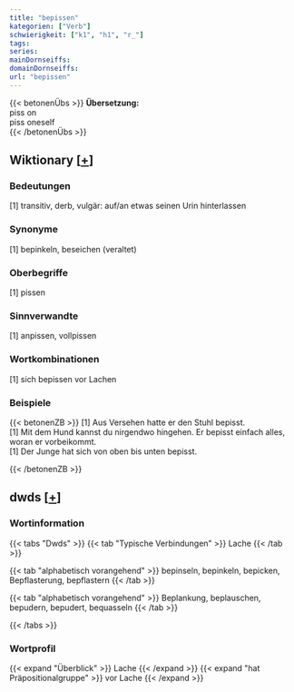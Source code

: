 ```yaml
---
title: "bepissen"
kategorien: ["Verb"]
schwierigkeit: ["k1", "h1", "r_"]
tags:
series:
mainDornseiffs:
domainDornseiffs:
url: "bepissen"
---
```


{{< betonenÜbs >}}
**Übersetzung:**  
piss on  
piss oneself  
{{< /betonenÜbs >}}

## Wiktionary [[+](https://de.wiktionary.org/wiki/bepissen)]

### Bedeutungen
[1] transitiv, derb, vulgär: auf/an etwas seinen Urin hinterlassen  

### Synonyme
[1] bepinkeln, beseichen (veraltet)  

### Oberbegriffe
[1] pissen  

### Sinnverwandte
[1] anpissen, vollpissen  

### Wortkombinationen
[1] sich bepissen vor Lachen  

### Beispiele
{{< betonenZB >}}
[1] Aus Versehen hatte er den Stuhl bepisst.  
[1] Mit dem Hund kannst du nirgendwo hingehen. Er bepisst einfach alles, woran er vorbeikommt.  
[1] Der Junge hat sich von oben bis unten bepisst.  

{{< /betonenZB >}}


## dwds [[+](https://www.dwds.de/wb/bepissen)]

### Wortinformation
{{< tabs "Dwds" >}}
{{< tab "Typische Verbindungen" >}}
Lache
{{< /tab >}}

{{< tab "alphabetisch vorangehend" >}}
bepinseln, bepinkeln, bepicken, Bepflasterung, bepflastern
{{< /tab >}}

{{< tab "alphabetisch vorangehend" >}}
Beplankung, beplauschen, bepudern, bepudert, bequasseln
{{< /tab >}}

{{< /tabs >}}

### Wortprofil
{{< expand "Überblick" >}} Lache {{< /expand >}}
{{< expand "hat Präpositionalgruppe" >}} vor Lache {{< /expand >}}

